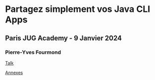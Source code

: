 # Partagez simplement vos Java CLI Apps

## Paris JUG Academy - 9 Janvier 2024

### Pierre-Yves Fourmond

[Talk](index.html)

[Annexes](Annexes.html)

